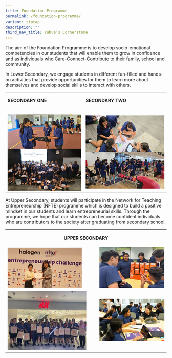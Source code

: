 ```yaml
---
title: Foundation Programme
permalink: /foundation-programme/
variant: tiptap
description: ""
third_nav_title: Yuhua’s Cornerstone
---
```

<p>The aim of the Foundation Programme is to develop socio-emotional competencies
in our students that will enable them to grow in confidence and as individuals
who Care-Connect-Contribute to their family, school and community.</p>
<p>In Lower Secondary, we engage students in different fun-filled and hands-on
activities that provide opportunities for them to learn more about themselves
and develop social skills to interact with others.</p>
<table style="minWidth: 50px">
<colgroup>
<col>
<col>
</colgroup>
<tbody>
<tr>
<td rowspan="1" colspan="1">
<p><strong>SECONDARY ONE</strong>
</p>
</td>
<td rowspan="1" colspan="1">
<p><strong>SECONDARY TWO</strong>
</p>
</td>
</tr>
<tr>
<td rowspan="1" colspan="1">
<p></p>
<div class="isomer-image-wrapper">
<img style="width: 100%" height="auto" width="100%" alt="" src="/images/FOUNDATION2.png">
</div>
</td>
<td rowspan="1" colspan="1">
<p></p>
<div class="isomer-image-wrapper">
<img style="width: 100%" height="auto" width="100%" alt="" src="/images/FOUNDATION3.png">
</div>
</td>
</tr>
</tbody>
</table>
<p>At Upper Secondary, students will participate in the Network for Teaching
Entrepreneurship (NFTE) programme which is designed to build a positive
mindset in our students and learn entrepreneurial skills. Through the programme,
we hope that our students can become confident individuals who are contributors
to the society after graduating from secondary school.</p>
<table style="minWidth: 50px">
<colgroup>
<col>
<col>
</colgroup>
<tbody>
<tr>
<th rowspan="1" colspan="2">
<p><strong>UPPER SECONDARY</strong>
</p>
</th>
</tr>
<tr>
<td rowspan="1" colspan="1">
<div class="isomer-image-wrapper">
<img style="width: 85%;" height="auto" width="100%" alt="" src="/images/foundation5__1.png">
</div>
</td>
<td rowspan="1" colspan="1">
<div class="isomer-image-wrapper">
<img style="width: 100%" height="auto" width="100%" alt="" src="/images/FOUNDATION6.png">
</div>
</td>
</tr>
<tr>
<td rowspan="1" colspan="1">
<div class="isomer-image-wrapper">
<img style="width: 90%;" height="auto" width="100%" alt="" src="/images/FOUNDATION4.png">
</div>
</td>
<td rowspan="1" colspan="1">
<div class="isomer-image-wrapper">
<img style="width: 100%;" height="auto" width="100%" alt="" src="/images/FOUNDATION7.png">
</div>
</td>
</tr>
</tbody>
</table>
<p></p>